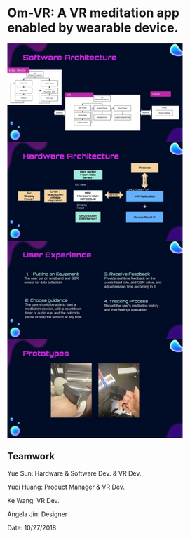 # Om-VR: A VR meditation app enabled by wearable device.

 <img src="./Demo/Software.jpg" width = "400" align=center />
 <img src="./Demo/Hardware.jpg" width = "400" align=center />
 <img src="./Demo/UserExperience.jpg" width = "400" align=center />
 <img src="./Demo/Prototype.jpg" width = "400" align=center />





## Teamwork

Yue Sun: Hardware & Software Dev. & VR Dev.

Yuqi Huang: Product Manager & VR Dev.

Ke Wang: VR Dev.

Angela Jin: Designer

Date: 10/27/2018